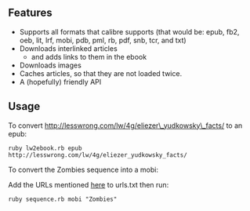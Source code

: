 ## Features ##

* Supports all formats that calibre supports (that would be: epub, fb2, oeb, lit, lrf, mobi, pdb, pml, rb, pdf, snb, tcr, and txt)
* Downloads interlinked articles
	* and adds links to them in the ebook
* Downloads images 
* Caches articles, so that they are not loaded twice.
* A (hopefully) friendly API

## Usage ##

To convert http://lesswrong.com/lw/4g/eliezer\_yudkowsky\_facts/ to an epub:

	ruby lw2ebook.rb epub http://lesswrong.com/lw/4g/eliezer_yudkowsky_facts/

To convert the Zombies sequence into a mobi:

Add the URLs mentioned [here](http://wiki.lesswrong.com/wiki/Zombies_%28sequence%29) to urls.txt then run:
	
	ruby sequence.rb mobi "Zombies"